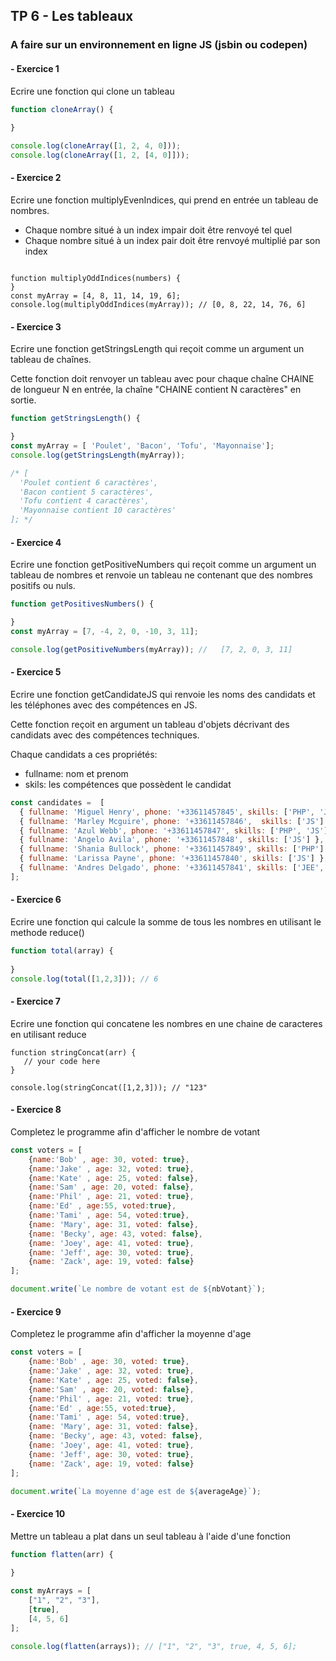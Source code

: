 ## TP 6 -  Les tableaux

### A faire sur un environnement en ligne JS (jsbin ou codepen)

#### -  Exercice 1
Ecrire une fonction qui clone un tableau

```javascript 
function cloneArray() {
  
}

console.log(cloneArray([1, 2, 4, 0]));
console.log(cloneArray([1, 2, [4, 0]]));
```

#### -  Exercice 2

Ecrire une fonction multiplyEvenIndices, qui prend en entrée un tableau de nombres.
* Chaque nombre situé à un index impair doit être renvoyé tel quel
* Chaque nombre situé à un index pair doit être renvoyé multiplié par son index

```

function multiplyOddIndices(numbers) {
}
const myArray = [4, 8, 11, 14, 19, 6];
console.log(multiplyOddIndices(myArray)); // [0, 8, 22, 14, 76, 6]
``` 

#### -  Exercice 3

Ecrire une fonction getStringsLength qui reçoit comme un argument un tableau de chaînes.

Cette fonction doit renvoyer un tableau avec pour chaque chaîne CHAINE de longueur N en entrée, la chaîne "CHAINE contient N caractères"
en sortie.

```javascript
function getStringsLength() {

}
const myArray = [ 'Poulet', 'Bacon', 'Tofu', 'Mayonnaise'];
console.log(getStringsLength(myArray));

/* [
  'Poulet contient 6 caractères',
  'Bacon contient 5 caractères',
  'Tofu contient 4 caractères',
  'Mayonnaise contient 10 caractères'
]; */
```


#### -  Exercice 4
Ecrire une fonction getPositiveNumbers qui reçoit comme un argument un tableau de nombres et 
renvoie un tableau ne contenant que des nombres positifs ou nuls.

```javascript
function getPositivesNumbers() {

}
const myArray = [7, -4, 2, 0, -10, 3, 11];

console.log(getPositiveNumbers(myArray)); //   [7, 2, 0, 3, 11]

``` 

#### -  Exercice 5
Ecrire une fonction getCandidateJS qui renvoie les noms des candidats et les téléphones avec des compétences en JS. 

Cette fonction reçoit en argument un tableau d'objets décrivant des candidats avec des compétences techniques. 

Chaque candidats a ces propriétés:
- fullname: nom et prenom
- skils: les compétences que possèdent le candidat


```javascript
const candidates =  [
  { fullname: 'Miguel Henry', phone: '+33611457845', skills: ['PHP', 'JS'] },
  { fullname: 'Marley Mcguire', phone: '+33611457846',  skills: ['JS'] },
  { fullname: 'Azul Webb', phone: '+33611457847', skills: ['PHP', 'JS'] },
  { fullname: 'Angelo Avila', phone: '+33611457848', skills: ['JS'] },
  { fullname: 'Shania Bullock', phone: '+33611457849', skills: ['PHP'] },
  { fullname: 'Larissa Payne', phone: '+33611457840', skills: ['JS'] },
  { fullname: 'Andres Delgado', phone: '+33611457841', skills: ['JEE', 'JS'] }
];
```

#### -  Exercice 6
Ecrire une fonction qui calcule la somme de tous les nombres en utilisant le methode reduce()

```javascript
function total(array) {
   
}
console.log(total([1,2,3])); // 6
``` 

#### -  Exercice 7
Ecrire une fonction qui concatene les nombres en une chaine de caracteres en utilisant reduce

```jaavscript
function stringConcat(arr) {
   // your code here 
}

console.log(stringConcat([1,2,3])); // "123"
``` 

#### -  Exercice 8
Completez le programme afin d'afficher le nombre de votant

```javascript
const voters = [
    {name:'Bob' , age: 30, voted: true},
    {name:'Jake' , age: 32, voted: true},
    {name:'Kate' , age: 25, voted: false},
    {name:'Sam' , age: 20, voted: false},
    {name:'Phil' , age: 21, voted: true},
    {name:'Ed' , age:55, voted:true},
    {name:'Tami' , age: 54, voted:true},
    {name: 'Mary', age: 31, voted: false},
    {name: 'Becky', age: 43, voted: false},
    {name: 'Joey', age: 41, voted: true},
    {name: 'Jeff', age: 30, voted: true},
    {name: 'Zack', age: 19, voted: false}
];

document.write(`Le nombre de votant est de ${nbVotant}`);
```

#### -  Exercice 9
Completez le programme afin d'afficher la moyenne d'age

```javascript
const voters = [
    {name:'Bob' , age: 30, voted: true},
    {name:'Jake' , age: 32, voted: true},
    {name:'Kate' , age: 25, voted: false},
    {name:'Sam' , age: 20, voted: false},
    {name:'Phil' , age: 21, voted: true},
    {name:'Ed' , age:55, voted:true},
    {name:'Tami' , age: 54, voted:true},
    {name: 'Mary', age: 31, voted: false},
    {name: 'Becky', age: 43, voted: false},
    {name: 'Joey', age: 41, voted: true},
    {name: 'Jeff', age: 30, voted: true},
    {name: 'Zack', age: 19, voted: false}
];

document.write(`La moyenne d'age est de ${averageAge}`);
```
#### -  Exercice 10

Mettre un tableau a plat dans un seul tableau à l'aide d'une fonction

```javascript
function flatten(arr) {
   
}

const myArrays = [
    ["1", "2", "3"],
    [true],
    [4, 5, 6]
];

console.log(flatten(arrays)); // ["1", "2", "3", true, 4, 5, 6];
``` 
